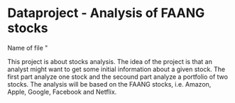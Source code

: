 # Dataproject - Analysis of FAANG stocks

Name of file "

This project is about stocks analysis. The idea of the project is that an analyst might want to get some initial information about a given stock. The first part analyze one stock and the secound part analyze a portfolio of two stocks. The analysis will be based on the FAANG stocks, i.e. Amazon, Apple, Google, Facebook and Netflix.
